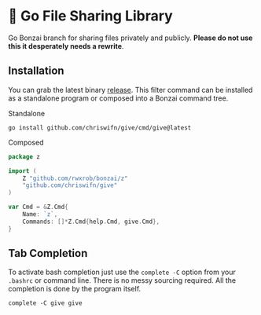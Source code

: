 # 🌳 Go File Sharing Library

Go Bonzai branch for sharing files privately and publicly.
**Please do not use this it desperately needs a rewrite**.

## Installation

You can grab the latest binary [release](https://github.com/chriswifn/give/releases).
This filter command can be installed as a standalone program or composed into
a Bonzai command tree.

Standalone
```
go install github.com/chriswifn/give/cmd/give@latest
```

Composed

```go
package z

import (
    Z "github.com/rwxrob/bonzai/z"
    "github.com/chriswifn/give"
)

var Cmd = &Z.Cmd{
    Name: `z`,
    Commands: []*Z.Cmd{help.Cmd, give.Cmd},
}
```

## Tab Completion
To activate bash completion just use the `complete -C` option from your
`.bashrc` or command line. There is no messy sourcing required. All the
completion is done by the program itself.

```
complete -C give give
```


